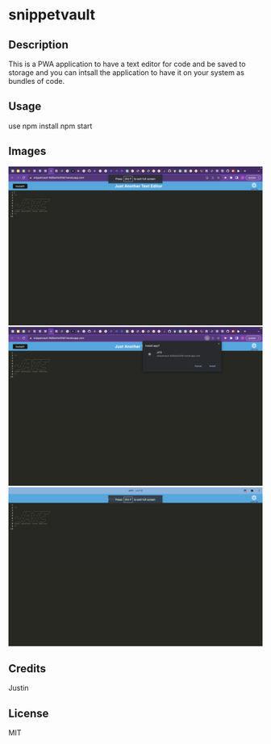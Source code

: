 # snippetvault
## Description
This is a PWA application to have a text editor for code and be saved to storage and you can intsall the application to have it on your system as bundles of code.
## Usage
use npm install npm start 
## Images
![Alt text](images/JATEhome.png)
![Alt text](images/installapp.png)
![Alt text](images/JATEapp.png)
## Credits
Justin
## License
MIT